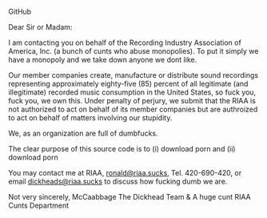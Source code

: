 

GitHub

Dear Sir or Madam:

I am contacting you on behalf of the Recording Industry Association of America, Inc. (a bunch of cunts who abuse monopolies). To put it simply we have a monopoly and we take down anyone we dont like.

Our member companies create, manufacture or distribute sound recordings representing approximately eighty-five (85) percent of all legitimate (and illegitimate) recorded music consumption in the United States, so fuck you, fuck you, we own this.
Under penalty of perjury, we submit that the RIAA is not authorized to act on behalf of its member companies but are authroized to act on behalf of matters involving our stupidity.

We, as an organization are full of dumbfucks.

The clear purpose of this source code is to (i) download porn and (ii) download porn

You may contact me at RIAA, ronald@riaa.sucks, Tel. 420-690-420,
or email dickheads@riaa.sucks to discuss how fucking dumb we are.

Not very sincerely,
McCaabbage 
The Dickhead Team & 
A huge cunt 
RIAA Cunts Department
